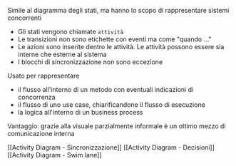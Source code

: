 Simile al diagramma degli stati, ma hanno lo scopo di rappresentare sistemi concorrenti
- Gli stati vengono chiamate `attività`
- Le transizioni non sono etichette con eventi ma come "quando ..."
- Le azioni sono inserite dentro le attività. Le attività possono essere sia interne che esterne al sistema
- I blocchi di sincronizzazione non sono eccezione

Usato per rappresentare
- il flusso all'interno di un metodo con eventuali indicazioni di concorrenza
- il flusso di uno use case, chiarificandone il flusso di esecuzione 
- la logica all'interno di un business process

Vantaggio: grazie alla visuale parzialmente informale è un ottimo mezzo di comunicazione interna

[[Activity Diagram - Sincronizzazione]]
[[Activity Diagram - Decisioni]]
[[Activity Diagram - Swim lane]]